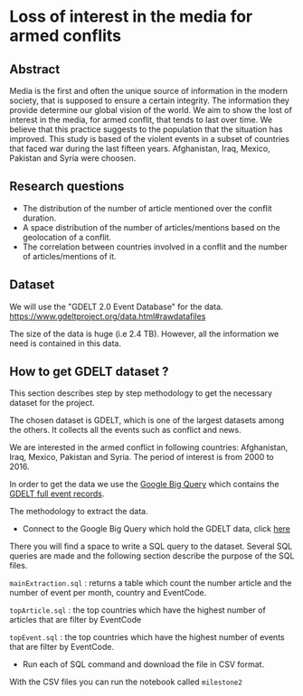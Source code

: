 # Loss of interest in the media for armed conflits

## Abstract

Media is the first and often the unique source of information in the modern society, that is supposed  to ensure a certain integrity. The information they provide determine our global vision of the world. 
We aim to show the lost of interest in the media, for armed conflit, that tends to last over time. We believe that this practice suggests to the population that the situation has improved. 
This study is based of the violent events in a subset of countries that faced war during the last fifteen years. Afghanistan, Iraq, Mexico, Pakistan and Syria were choosen.


## Research questions

* The distribution of the number of article mentioned over the conflit duration.
* A space distribution of the number of articles/mentions based on the geolocation of a conflit.
* The correlation between countries involved in a conflit and the number of articles/mentions of it.



## Dataset

We will use the "GDELT 2.0 Event Database" for the data. https://www.gdeltproject.org/data.html#rawdatafiles

The size of the data is huge (i.e 2.4 TB).  However, all the information we need is contained in this data. 

## How to get GDELT dataset ?


This section describes step by step methodology to get the necessary dataset for the project.

The chosen dataset is GDELT, which is one of the largest datasets among the others. It collects all the events such as conflict and news. 

We are interested in the armed conflict in following countries: Afghanistan, Iraq, Mexico, Pakistan and Syria. The period of interest is from 2000 to 2016.

In order to get the data we use the [Google Big Query](https://cloud.google.com/bigquery/?hl=en)
which contains the [GDELT full event records](https://www.gdeltproject.org/data.html#googlebigquery).

The methodology to extract the data.

* Connect to the Google Big Query which hold the GDELT data, click [here](https://bigquery.cloud.google.com/table/gdelt-bq:full.events)

There you will find a space to write a SQL query to the dataset. Several SQL queries are made and the following section describe the purpose of the SQL files.



`mainExtraction.sql` : returns a table which count the number article and the number of event per month, country and EventCode.

`topArticle.sql` : the top countries which have the highest number of articles that are filter by EventCode

`topEvent.sql` : the top countries which have the highest number of events that are filter by EventCode.


* Run each of SQL command and download the file in CSV format.

With the CSV files you can run the notebook called `milestone2`




